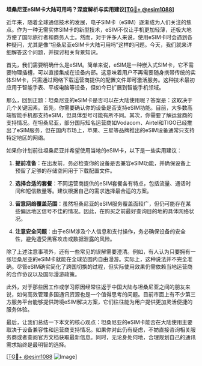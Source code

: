 **坦桑尼亚eSIM卡大陆可用吗？深度解析与实用建议[[TG💪+ @esim1088](https://t.me/s/esim1088)]**

近年来，随着全球通信技术的发展，电子SIM卡（eSIM）逐渐成为人们关注的焦点。作为一种无需实体SIM卡的新型技术，eSIM不仅让手机更加轻薄，还极大地方便了国际旅行者和商务人士。然而，对于许多人来说，使用eSIM卡时会遇到各种疑问，尤其是像“坦桑尼亚eSIM卡大陆可用吗”这样的问题。今天，我们就来详细解答这个问题，并探讨相关背景知识。

首先，我们需要明确什么是eSIM。简单来说，eSIM是一种嵌入式SIM卡，它不需要物理插槽，可以直接集成在设备内部。这意味着用户不再需要随身携带传统的实体SIM卡，只需通过网络下载运营商提供的配置文件即可激活服务。这种技术最初应用于智能手表、平板电脑等设备，但如今已扩展到智能手机领域。

那么，回到正题：坦桑尼亚的eSIM卡是否可以在大陆使用呢？答案是：这取决于几个关键因素。首先，你需要确认你的设备是否支持eSIM功能。目前，大多数高端智能手机都支持eSIM，但具体型号可能有所不同。其次，你需要了解运营商的支持情况。在坦桑尼亚，部分国际知名运营商如Vodacom、Airtel和TIGO已经推出了eSIM服务，但在国内市场上，苹果、三星等品牌推出的eSIM设备通常只支持特定地区的网络。

如果你计划前往坦桑尼亚并希望使用当地的eSIM卡，以下是一些实用建议：

1. **提前准备**：在出发前，务必检查你的设备是否兼容eSIM功能，并确保设备上预留了足够的存储空间用于下载配置文件。

2. **选择合适的套餐**：不同运营商提供的eSIM套餐各有特点，包括流量、通话时间和短信数量等。建议根据自己的需求选择最合适的方案。

3. **留意网络覆盖范围**：虽然坦桑尼亚的eSIM服务覆盖面较广，但仍可能存在某些偏远地区信号不佳的情况。因此，在购买之前最好查询目的地的具体网络状况。

4. **注意安全问题**：由于eSIM涉及个人信息和支付操作，务必确保设备的安全性，避免遭受黑客攻击或数据泄露的风险。

除了上述注意事项外，还有一些常见的误解需要澄清。例如，有人认为只要拥有一张坦桑尼亚的eSIM卡就能在全球范围内自由漫游。实际上，这种说法并不完全准确。尽管eSIM确实简化了跨国切换的过程，但实际使用效果仍需依赖当地运营商的合作协议以及国际漫游政策。

此外，对于那些因工作或学习原因经常往返于中国大陆与坦桑尼亚之间的朋友来说，如何高效管理多国通讯资源也是一个值得思考的问题。目前市面上有不少第三方服务平台能够提供跨境eSIM解决方案，它们往往能为用户提供更加灵活便捷的服务体验。

最后，让我们总结一下本文的核心观点：坦桑尼亚的eSIM卡能否在大陆使用主要取决于设备兼容性和运营商支持情况。如果你对此仍有疑虑，不妨直接咨询相关服务商或者查阅官方文档获取最新信息。同时，无论身处何地，合理规划自己的通讯需求始终是最明智的选择。

[[TG💪+ @esim1088](https://t.me/s/esim1088) ![Image](https://i.postimg.cc/4NQfJmqS/Snipaste-2025-05-13-00-14-12.png)]